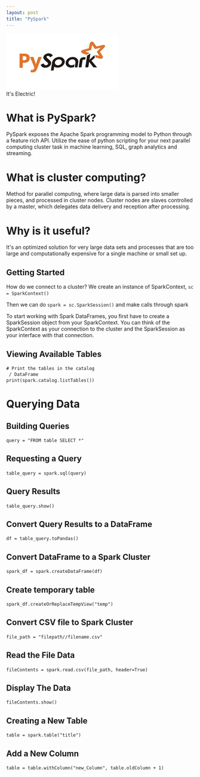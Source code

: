 ```yaml
---
layout: post
title: "PySpark"
---
```

<img src="/Images/PySpark/PySpark_title.jpg" class="inline"/><br>
It's Electric!

# What is PySpark?
PySpark exposes the Apache Spark programming model to Python through a feature rich API. Utilize the ease of python scripting for your 
next parallel computing cluster task in machine learning, SQL, graph analytics and streaming.

# What is cluster computing?
Method for parallel computing, where large data is parsed into smaller pieces, and processed in cluster nodes. 
Cluster nodes are slaves controlled by a master, which delegates data delivery and reception after processing.

# Why is it useful?
It's an optimized solution for very large data sets and processes that are too large and computationally expensive for a single machine or small set up.

## Getting Started
How do we connect to a cluster? We create an instance of SparkContext, `sc = SparkContext()`

Then we can do `spark = sc.SparkSession()` and make calls through spark

To start working with Spark DataFrames, you first have to create a SparkSession object from your SparkContext. You
can think of the SparkContext as your connection to the cluster and the SparkSession as your interface with that connection.

## Viewing Available Tables

```Python3
# Print the tables in the catalog
 / DataFrame
print(spark.catalog.listTables())
```

# Querying Data
## Building Queries
```Python3
query = "FROM table SELECT *"
```

## Requesting a Query
```Python3
table_query = spark.sql(query)
```

## Query Results

```Python3
table_query.show()
```

## Convert Query Results to a DataFrame
```Python3
df = table_query.toPandas()
```

## Convert DataFrame to a Spark Cluster
```Python3
spark_df = spark.createDataFrame(df)
```
## Create temporary table
```Python3
spark_df.createOrReplaceTempView("temp")
```

## Convert CSV file to Spark Cluster
```Python3
file_path = "filepath//filename.csv"
```

## Read the File Data
```Python3
fileContents = spark.read.csv(file_path, header=True)
```

## Display The Data
```Python3
fileContents.show()
```

## Creating a New Table
```Python3
table = spark.table("title")
```

## Add a New Column
```Python3
table = table.withColumn("new_Column", table.oldColumn + 1)
```
